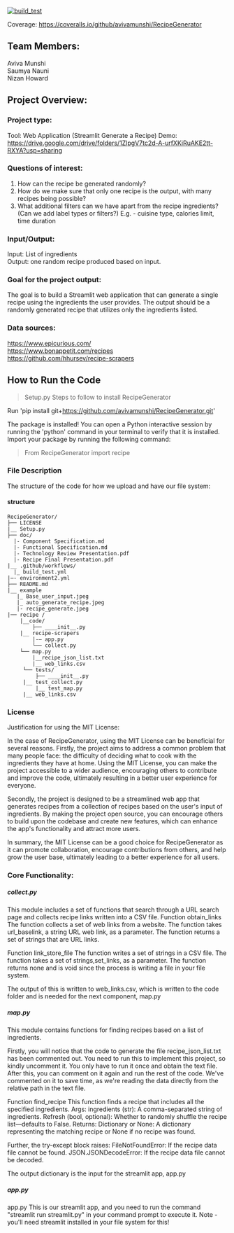 [![build_test](https://github.com/avivamunshi/RecipeGenerator/actions/workflows/build_test.yml/badge.svg)](https://github.com/avivamunshi/RecipeGenerator/actions/workflows/build_test.yml)

Coverage: https://coveralls.io/github/avivamunshi/RecipeGenerator

## Team Members:
Aviva Munshi<br>
Saumya Nauni<br>
Nizan Howard<br>

## Project Overview:

### Project type:
Tool: Web Application (Streamlit Generate a Recipe)
Demo: https://drive.google.com/drive/folders/1ZlpgV7tc2d-A-urfXKiRuAKE2tt-RXYA?usp=sharing

### Questions of interest:
1. How can the recipe be generated randomly?<br>
2. How do we make sure that only one recipe is the output, with many recipes being possible?<br>
3. What additional filters can we have apart from the recipe ingredients? (Can we add label types or filters?) E.g. - cuisine type, calories limit, time duration

### Input/Output:
Input: List of ingredients<br>
Output: one random recipe produced based on input.

### Goal for the project output:
The goal is to build a Streamlit web application that can generate a single recipe using the ingredients the user provides. The output should be a randomly generated recipe that utilizes only the ingredients listed.

### Data sources:
https://www.epicurious.com/<br>
https://www.bonappetit.com/recipes<br>
https://github.com/hhursev/recipe-scrapers<br>

## How to Run the Code
> Setup.py
Steps to follow to install RecipeGenerator

Run 'pip install git+https://github.com/avivamunshi/RecipeGenerator.git'

The package is installed!
You can open a Python interactive session by running the 'python' command in your terminal to verify that it is installed.
Import your package by running the following command:
> From RecipeGenerator  import recipe

### File Description
The structure of the code for how we upload and have our file system:
#### structure
```
RecipeGenerator/
├── LICENSE
|__ Setup.py
├── doc/
  |- Component Specification.md
  |- Functional Specification.md
  |- Technology Review Presentation.pdf
  |- Recipe Final Presentation.pdf
|__ .github/workflows/
  |_ build_test.yml
|—- environment2.yml
├── README.md
|__ example
   |_ Base_user_input.jpeg
   |_ auto_generate_recipe.jpeg
   |- recipe_generate.jpeg
|── recipe /
    |__code/
        ├── ____init__.py
	|__ recipe-scrapers
        |-— app.py
        └── collect.py
	└── map.py
        |__recipe_json_list.txt
        |__ web_links.csv
     └── tests/
         ├── ____init__.py
	 |__ test_collect.py
         |__ test_map.py
	 |__ web_links.csv
```
###  License
Justification for using the MIT License:

In the case of RecipeGenerator, using the MIT License can be beneficial for several reasons. Firstly, the project aims to address a common problem that many people face: the difficulty of deciding what to cook with the ingredients they have at home. Using the MIT License, you can make the project accessible to a wider audience, encouraging others to contribute and improve the code, ultimately resulting in a better user experience for everyone.

Secondly, the project is designed to be a streamlined web app that generates recipes from a collection of recipes based on the user's input of ingredients. By making the project open source, you can encourage others to build upon the codebase and create new features, which can enhance the app's functionality and attract more users.

In summary, the MIT License can be a good choice for RecipeGenerator as it can promote collaboration, encourage contributions from others, and help grow the user base, ultimately leading to a better experience for all users.

### Core Functionality:

##### collect.py
This module includes a set of functions that search through a URL search page and collects recipe links written into a CSV file.
Function obtain_links
The function collects a set of web links from a website. The function takes url_baselink, a string URL web link, as a parameter. The function returns a set of strings that are URL links.

Function link_store_file
The function writes a set of strings in a CSV file. The function takes a set of strings,set_links, as a parameter. The function returns none and is void since the process is writing a file in your file system.

The output of this is written to web_links.csv, which is written to the code folder and is needed for the next component, map.py

##### map.py
This module contains functions for finding recipes based on a list of ingredients.

Firstly, you will notice that the code to generate the file recipe_json_list.txt has been commented out. You need to run this to implement this project, so kindly uncomment it. You only have to run it once and obtain the text file. After this, you can comment on it again and run the rest of the code. We've commented on it to save time, as we're reading the data directly from the relative path in the text file.

Function find_recipe
This function finds a recipe that includes all the specified ingredients.
Args: ingredients (str): A comma-separated string of ingredients.
Refresh (bool, optional): Whether to randomly shuffle the recipe list—defaults to False.
Returns:
Dictionary or None: A dictionary representing the matching recipe or None if no recipe was found.

Further, the try-except block raises:
FileNotFoundError: If the recipe data file cannot be found.
JSON.JSONDecodeError: If the recipe data file cannot be decoded.

The output dictionary is the input for the streamlit app, app.py

##### app.py
app.py
This is our streamlit app, and you need to run the command "streamlit run streamlit.py" in your command prompt to execute it.
Note - you'll need streamlit installed in your file system for this!


